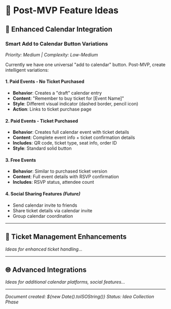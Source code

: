# 🚀 Post-MVP Feature Ideas

## 📅 Enhanced Calendar Integration

### Smart Add to Calendar Button Variations
*Priority: Medium | Complexity: Low-Medium*

Currently we have one universal "add to calendar" button. Post-MVP, create intelligent variations:

#### 1. **Paid Events - No Ticket Purchased**
- **Behavior**: Creates a "draft" calendar entry 
- **Content**: "Remember to buy ticket for [Event Name]"
- **Style**: Different visual indicator (dashed border, pencil icon)
- **Action**: Links to ticket purchase page

#### 2. **Paid Events - Ticket Purchased** 
- **Behavior**: Creates full calendar event with ticket details
- **Content**: Complete event info + ticket confirmation details
- **Includes**: QR code, ticket type, seat info, order ID
- **Style**: Standard solid button

#### 3. **Free Events**
- **Behavior**: Similar to purchased ticket version
- **Content**: Full event details with RSVP confirmation
- **Includes**: RSVP status, attendee count

#### 4. **Social Sharing Features** *(Future)*
- Send calendar invite to friends
- Share ticket details via calendar invite
- Group calendar coordination

---

## 🎫 Ticket Management Enhancements
*Ideas for enhanced ticket handling...*

---

## 🌐 Advanced Integrations  
*Ideas for additional calendar platforms, social features...*

---

*Document created: ${new Date().toISOString()}*
*Status: Idea Collection Phase* 